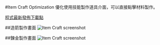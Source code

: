 #Item Craft Optimization
優化使用技能製作道具介面，可以直接點擊材料製作。

 [程式最新發佈下載點](https://github.com/Nasiko/Tree-of-Savior-TW-Addons/releases)

##造箭製作畫面
![Item Craft screenshot](http://i.imgur.com/t2txdry.png)

##鍊金製作畫面
![Item Craft screenshot](http://i.imgur.com/hhqFla0.png)
